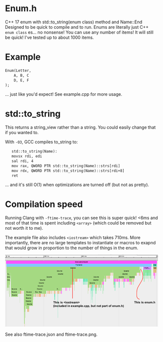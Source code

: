 # Enum.h

C++ 17 enum with std::to_string(enum class) method and Name::End
Designed to be quick to compile and to run.
Enums are literally just C++ `enum class` es... no nonsense!
You can use any number of items!  It will still be quick!  I've tested up to about 1000 items.

# Example

    Enum(Letter,
        A, B, C 
        D, E, F
    );

... just like you'd expect! See example.cpp for more usage.

# std::to_string

This returns a string_view rather than a string.  You could easily change that if you wanted to.

With `-O3`, GCC compiles to_string to:

       std::to_string(Name):
       movsx rdi, edi
       sal rdi, 4
       mov rax, QWORD PTR std::to_string(Name)::strs[rdi]
       mov rdx, QWORD PTR std::to_string(Name)::strs[rdi+8]
       ret

... and it's still O(1) when optimizations are turned off (but not as pretty).

# Compilation speed

Running Clang with `-ftime-trace`, you can see this is super quick! <6ms and most of that time is spent including `<array>` (which could be removed but not worth it to me).

The example file also includes `<iostream>` which takes 710ms.  More importantly, there are no large templates to instantiate or macros to exapnd that would grow in proportion to the number of things in the enum. 

![This image shows that enum.h is super quick to compile!](/ftime-trace.png)

See also ftime-trace.json and ftime-trace.png.
